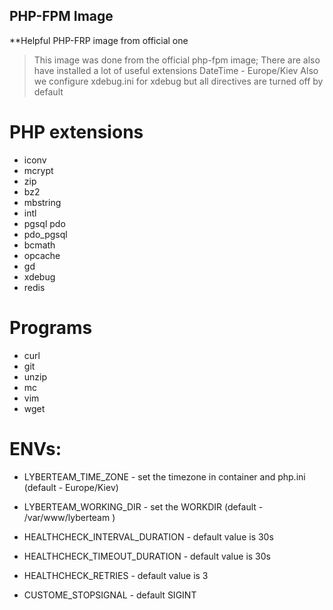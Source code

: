 ## PHP-FPM Image

**Helpful PHP-FRP image from official one

>This image was done from the official php-fpm image;
>There are also have installed a lot of useful extensions
>DateTime - Europe/Kiev
>Also we configure xdebug.ini for xdebug but all directives are turned off by default

# PHP extensions
   * iconv 
   * mcrypt 
   * zip 
   * bz2 
   * mbstring 
   * intl 
   * pgsql pdo 
   * pdo_pgsql 
   * bcmath 
   * opcache 
   * gd 
   * xdebug
   * redis

# Programs  
   * curl 
   * git 
   * unzip 
   * mc 
   * vim
   * wget 
   
# ENVs:
   * LYBERTEAM_TIME_ZONE            - set the timezone in container and php.ini (default - Europe/Kiev)
   * LYBERTEAM_WORKING_DIR          - set the WORKDIR (default - /var/www/lyberteam )
   
   * HEALTHCHECK_INTERVAL_DURATION  - default value is 30s
   * HEALTHCHECK_TIMEOUT_DURATION   - default value is 30s
   * HEALTHCHECK_RETRIES            - default value is 3
   
   * CUSTOME_STOPSIGNAL             - default SIGINT